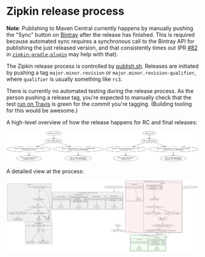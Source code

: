 # Zipkin release process

**Note**: Publishing to Maven Central currently happens by manually pushing the "Sync" button on
[Bintray](https://bintray.com/openzipkin/zipkin/zipkin#central) after the release has finished.
This is required because automated sync requires a synchronous call to the Bintray API for
publishing the just released version, and that consistently times out (PR [#82](https://github.com/bintray/gradle-bintray-plugin/pull/82)
in [`zipkin-gradle-plugin`](https://github.com/bintray/gradle-bintray-plugin/) may help with that).

The Zipkin release process is controlled by [publish.sh](publish.sh).
Releases are initiated by pushing a tag `major.minor.revision` or `major.minor.revision-qualifier`,
where `qualifier` is usually something like `rc3`.

There is currently no automated testing during the release process. As the person pushing a release tag, you're
expected to manually check that the test [run on Travis](https://travis-ci.org/openzipkin/zipkin) is green for
the commit you're tagging. (Building tooling for this would be awesome.)

A high-level overview of how the release happens for RC and final releases:

![Release example](examples.png)

A detailed view at the process:

![Release details](flow.png)
